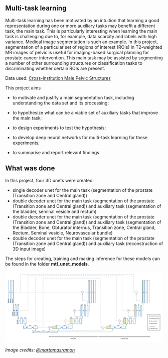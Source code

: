 ## Multi-task learning

Multi-task learning has been motivated by an intuition that learning a good representation during one
or more auxiliary tasks may benefit a different task, the main task. This is particularly interesting when
learning the main task is challenging due to, for example, data scarcity and labels with high variance.
Medical image segmentation is such an example. In this project, segmentation of a particular set of
regions of interest (ROIs) in T2-weighted MR images of pelvic is useful for imaging-based surgical
planning for prostate cancer intervention. This main task may be assisted by segmenting a number of
other surrounding structures or classification tasks to discriminating whether certain ROIs are present.

Data used: [Cross-institution Male Pelvic Structures](https://zenodo.org/record/7013610)

This project aims

- to motivate and justify a main segmentation task, including understanding the
data set and its processing;

- to hypothesize what can be a viable set of auxiliary tasks that improve
the main task; 

- to design experiments to test the hypothesis;

- to develop deep neural networks for multi-task learning for these experiments; 

- to summarise and report relevant findings.

## What was done

In this project, four 3D unets were created:

- single decoder unet for the main task (segmentation of the prostate (Transition zone and Central gland))
- double decoder unet for the main task (segmentation of the prostate (Transition zone and Central gland)) and auxiliary task (segmentation of the bladder, seminal vesicle and rectum)
- double decoder unet for the main task (segmentation of the prostate (Transition zone and Central gland)) and auxiliary task (segmentation of the Bladder, Bone, Obturator internus, Transition zone, Central gland, Rectum, Seminal vesicle, Neurovascular bundle)
- double decoder unet for the main task (segmentation of the prostate (Transition zone and Central gland)) and auxiliary task (reconstruction of 3D input image)

The steps for creating, training and making inference for these models can be found in the folder **mtl_unet_models**.


![Multi-task learning 3D U-Net](images/architecture.png "Multi-task learning 3D U-Net")

*Image credits: [@martamasramon](https://github.com/Martamasramon)*